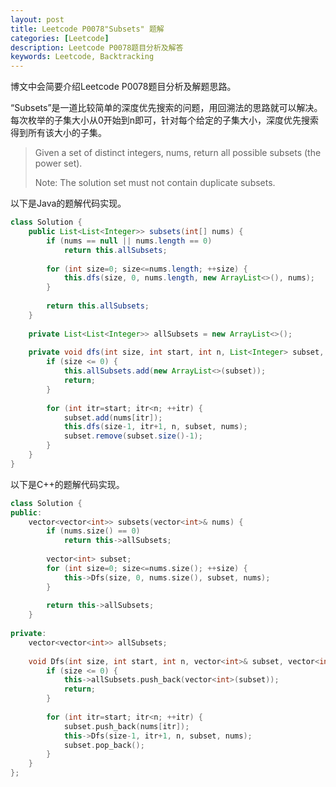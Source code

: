 ```yaml
---
layout: post
title: Leetcode P0078"Subsets" 题解
categories: [Leetcode]
description: Leetcode P0078题目分析及解答
keywords: Leetcode, Backtracking
---
```


博文中会简要介绍Leetcode P0078题目分析及解题思路。

“Subsets”是一道比较简单的深度优先搜索的问题，用回溯法的思路就可以解决。每次枚举的子集大小从0开始到n即可，针对每个给定的子集大小，深度优先搜索得到所有该大小的子集。

> Given a set of distinct integers, nums, return all possible subsets (the power set).
> 
> Note: The solution set must not contain duplicate subsets.

以下是Java的题解代码实现。
```java
class Solution {
    public List<List<Integer>> subsets(int[] nums) {
        if (nums == null || nums.length == 0)
            return this.allSubsets;
        
        for (int size=0; size<=nums.length; ++size) {
            this.dfs(size, 0, nums.length, new ArrayList<>(), nums);
        }
        
        return this.allSubsets;
    }
    
    private List<List<Integer>> allSubsets = new ArrayList<>();
    
    private void dfs(int size, int start, int n, List<Integer> subset, int[] nums) {
        if (size <= 0) {
            this.allSubsets.add(new ArrayList<>(subset));
            return;
        }
        
        for (int itr=start; itr<n; ++itr) {
            subset.add(nums[itr]);
            this.dfs(size-1, itr+1, n, subset, nums);
            subset.remove(subset.size()-1);
        }
    }
}
```

以下是C++的题解代码实现。
```cpp
class Solution {
public:
    vector<vector<int>> subsets(vector<int>& nums) {
        if (nums.size() == 0)
            return this->allSubsets;
        
        vector<int> subset;
        for (int size=0; size<=nums.size(); ++size) {
            this->Dfs(size, 0, nums.size(), subset, nums);
        }
        
        return this->allSubsets;
    }
    
private:
    vector<vector<int>> allSubsets;
    
    void Dfs(int size, int start, int n, vector<int>& subset, vector<int>& nums) {
        if (size <= 0) {
            this->allSubsets.push_back(vector<int>(subset));
            return;
        }
        
        for (int itr=start; itr<n; ++itr) {
            subset.push_back(nums[itr]);
            this->Dfs(size-1, itr+1, n, subset, nums);
            subset.pop_back();
        }
    }
};
```